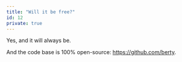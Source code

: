 ```yaml
---
title: "Will it be free?"
id: 12
private: true
---
```


Yes, and it will always be.

And the code base is 100% open-source: https://github.com/berty.
